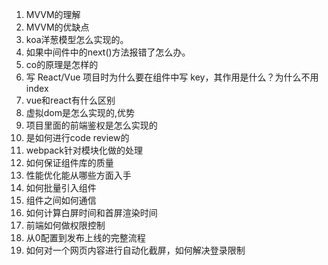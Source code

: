 1. MVVM的理解
2. MVVM的优缺点
3. koa洋葱模型怎么实现的。
4. 如果中间件中的next()方法报错了怎么办。
5. co的原理是怎样的
6. 写 React/Vue 项目时为什么要在组件中写 key，其作用是什么？为什么不用index
7. vue和react有什么区别
8. 虚拟dom是怎么实现的,优势
9. 项目里面的前端鉴权是怎么实现的
10. 是如何进行code review的
11. webpack针对模块化做的处理
12. 如何保证组件库的质量
13. 性能优化能从哪些方面入手
14. 如何批量引入组件
15. 组件之间如何通信
16. 如何计算白屏时间和首屏渲染时间
17. 前端如何做权限控制
18. 从0配置到发布上线的完整流程
19. 如何对一个网页内容进行自动化截屏，如何解决登录限制